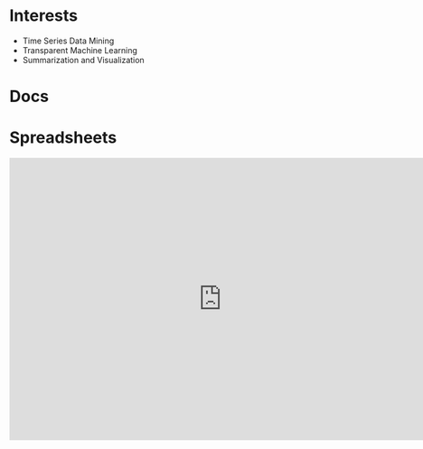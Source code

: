 
# Interests
* Time Series Data Mining
* Transparent Machine Learning
* Summarization and Visualization

# Docs

# Spreadsheets

<iframe  width="750" height="500" frameborder="0" src="https://docs.google.com/spreadsheets/d/e/2PACX-1vTjZdsONi-hKNBHrK6Uaafa9CP6_I7B_Xl12AnddOVdyluYocDzkxYqwVeAbzgk4zF05B0XcHIvC41h/pubhtml?gid=0&amp;single=true&amp;widget=false&amp;headers=false&amp;chrome=false"></iframe>

